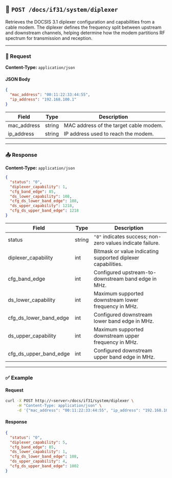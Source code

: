 ## 📡 `POST /docs/if31/system/diplexer`

Retrieves the DOCSIS 3.1 diplexer configuration and capabilities from a cable modem. The diplexer defines the frequency split between upstream and downstream channels, helping determine how the modem partitions RF spectrum for transmission and reception.

---

### 🔧 Request

**Content-Type:** `application/json`

#### JSON Body

```json
{
  "mac_address": "00:11:22:33:44:55",
  "ip_address": "192.168.100.1"
}
```

| Field        | Type   | Description                            |
| ------------ | ------ | -------------------------------------- |
| mac\_address | string | MAC address of the target cable modem. |
| ip\_address  | string | IP address used to reach the modem.    |

---

### 📤 Response

**Content-Type:** `application/json`

```json
{
  "status": "0",
  "diplexer_capability": 1,
  "cfg_band_edge": 85,
  "ds_lower_capability": 108,
  "cfg_ds_lower_band_edge": 108,
  "ds_upper_capability": 1218,
  "cfg_ds_upper_band_edge": 1218
}
```

| Field                      | Type   | Description                                                  |
| -------------------------- | ------ | ------------------------------------------------------------ |
| status                     | string | `"0"` indicates success; non-zero values indicate failure.   |
| diplexer\_capability       | int    | Bitmask or value indicating supported diplexer capabilities. |
| cfg\_band\_edge            | int    | Configured upstream-to-downstream band edge in MHz.          |
| ds\_lower\_capability      | int    | Maximum supported downstream lower frequency in MHz.         |
| cfg\_ds\_lower\_band\_edge | int    | Configured downstream lower band edge in MHz.                |
| ds\_upper\_capability      | int    | Maximum supported downstream upper frequency in MHz.         |
| cfg\_ds\_upper\_band\_edge | int    | Configured downstream upper band edge in MHz.                |

---

### ✅ Example

#### Request

```bash
curl -X POST http://<server>/docs/if31/system/diplexer \
     -H "Content-Type: application/json" \
     -d '{"mac_address": "00:11:22:33:44:55", "ip_address": "192.168.100.1"}'
```

#### Response

```json
{
  "status": "0",
  "diplexer_capability": 5,
  "cfg_band_edge": 85,
  "ds_lower_capability": 1,
  "cfg_ds_lower_band_edge": 108,
  "ds_upper_capability": 4,
  "cfg_ds_upper_band_edge": 1002
}
```